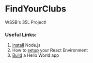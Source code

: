# FindYourClubs
WSSB's 35L Project!

### Useful Links:
  1. [Install](https://nodejs.org/en) Node.js
  2. How to [setup](https://legacy.reactjs.org/docs/create-a-new-react-app.html) your React Environment 
  3. [Build](https://legacy.reactjs.org/docs/hello-world.html) a Hello World app 

